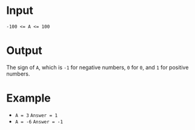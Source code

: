 # Input
  `-100 <= A <= 100`

# Output
  The sign of `A`, which is `-1` for negative numbers, `0` for `0`, and `1` for positive numbers.

# Example
  * `A = 3`
    `Answer = 1`
  * `A = -6`
    `Answer = -1`